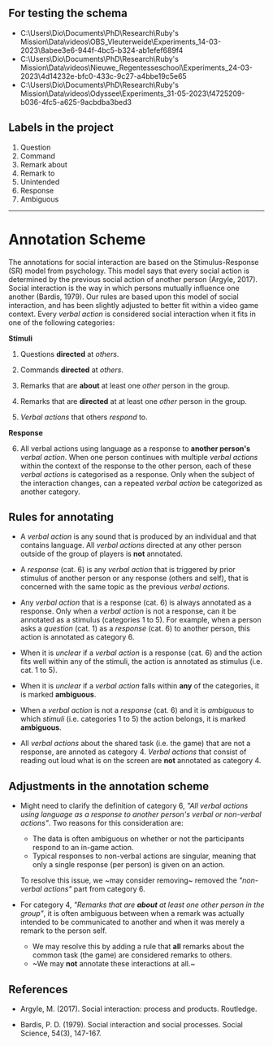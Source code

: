 ## For testing the schema
- C:\Users\Dio\Documents\PhD\Research\Ruby's Mission\Data\videos\OBS_Vleuterweide\Experiments_14-03-2023\8abee3e6-944f-4bc5-b324-ab1efef689f4
- C:\Users\Dio\Documents\PhD\Research\Ruby's Mission\Data\videos\Nieuwe_Regentesseschool\Experiments_24-03-2023\4d14232e-bfc0-433c-9c27-a4bbe19c5e65
- C:\Users\Dio\Documents\PhD\Research\Ruby's Mission\Data\videos\Odyssee\Experiments_31-05-2023\f4725209-b036-4fc5-a625-9acbdba3bed3

## Labels in the project
1. Question
2. Command
3. Remark about
4. Remark to
5. Unintended
6. Response
7. Ambiguous

---

# Annotation Scheme

The annotations for social interaction are based on the Stimulus-Response (SR) model from psychology. This model says that every social action is determined by the previous social action of another person (Argyle, 2017). Social interaction is the way in which persons mutually influence one another (Bardis, 1979). Our rules are based upon this model of social interaction, and has been slightly adjusted to better fit within a video game context. Every _verbal action_ is considered social interaction when it fits in one of the following categories:

  
**Stimuli**

1) Questions **directed** at _others_.

2) Commands **directed** at _others_.

3) Remarks that are **about** at least one _other_ person in the group.

4) Remarks that are **directed** at at least one _other_ person in the group.

5) _Verbal actions_ that others _respond_ to.

**Response**

6) All verbal actions using language as a response to **another person's** _verbal action_. When one person continues with multiple _verbal actions_ within the context of the response to the other person, each of these _verbal actions_ is categorised as a response. Only when the subject of the interaction changes, can a repeated _verbal action_ be categorized as another category.


## Rules for annotating

- A _verbal action_ is any sound that is produced by an individual and that contains language. All _verbal actions_ directed at any other person outside of the group of players is **not** annotated.

- A _response_ (cat. 6) is any _verbal action_ that is triggered by prior stimulus of another person or any response (others and self), that is concerned with the same topic as the previous _verbal actions_.

- Any _verbal action_ that is a response (cat. 6) is always annotated as a response. Only when a _verbal action_ is not a response, can it be annotated as a stimulus (categories 1 to 5). For example, when a person asks a _question_ (cat. 1) as a _response_ (cat. 6) to another person, this action is annotated as category 6. 

- When it is _unclear_ if a _verbal action_ is a response (cat. 6) and the action fits well within any of the stimuli, the action is annotated as stimulus (i.e. cat. 1 to 5). 

- When it is _unclear_ if a _verbal action_ falls within **any** of the categories, it is marked **ambiguous**.

- When a _verbal action_ is not a _response_ (cat. 6) and it is _ambiguous_ to which _stimuli_ (i.e. categories 1 to 5) the action belongs, it is marked **ambiguous**.

- All _verbal actions_ about the shared task (i.e. the game) that are not a response, are annoted as category 4. _Verbal actions_ that consist of reading out loud what is on the screen are **not** annotated as category 4. 


## Adjustments in the annotation scheme

- Might need to clarify the definition of category 6, _"All verbal actions using language as a response to another person's verbal or non-verbal actions"_. Two reasons for this consideration are:
   - The data is often ambiguous on whether or not the participants respond to an in-game action.
   - Typical responses to non-verbal actions are singular, meaning that only a single response (per person) is given on an action.
  
  To resolve this issue, we ~may consider removing~ removed the _"non-verbal actions"_ part from category 6.

- For category 4, _"Remarks that are **about** at least one other person in the group"_, it is often ambiguous between when a remark was actually intended to be communicated to another and when it was merely a remark to the person self.
   - We may resolve this by adding a rule that **all** remarks about the common task (the game) are considered remarks to others.
   - ~We may **not** annotate these interactions at all.~ 

## References
 

- Argyle, M. (2017). Social interaction: process and products. Routledge.

- Bardis, P. D. (1979). Social interaction and social processes. Social Science, 54(3), 147-167.
